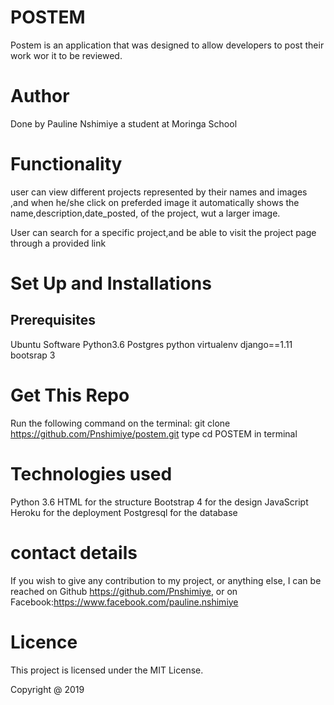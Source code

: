 # POSTEM

Postem is an application that was designed to allow developers to post their work wor it to be reviewed. 

# Author

Done by Pauline Nshimiye a student at Moringa School

# Functionality

user can view different projects represented by their names and images  ,and when he/she click on preferded image it automatically shows the name,description,date_posted, of the project, wut  a larger image.

User can search for a specific project,and be able to visit the project page through a provided link
 


# Set Up and Installations

## Prerequisites

Ubuntu Software
Python3.6
Postgres
python virtualenv
django==1.11
bootsrap 3

# Get This Repo

 Run the following command on the terminal: git clone https://github.com/Pnshimiye/postem.git
 type cd POSTEM in terminal

 # Technologies used

Python 3.6
HTML for the structure
Bootstrap 4 for the design
JavaScript
Heroku for the deployment
Postgresql for the database

# contact details

If you wish to give any contribution to my project, or anything else, I can be reached on Github https://github.com/Pnshimiye, or on Facebook:https://www.facebook.com/pauline.nshimiye

# Licence

This project is licensed under the MIT License.

Copyright @ 2019